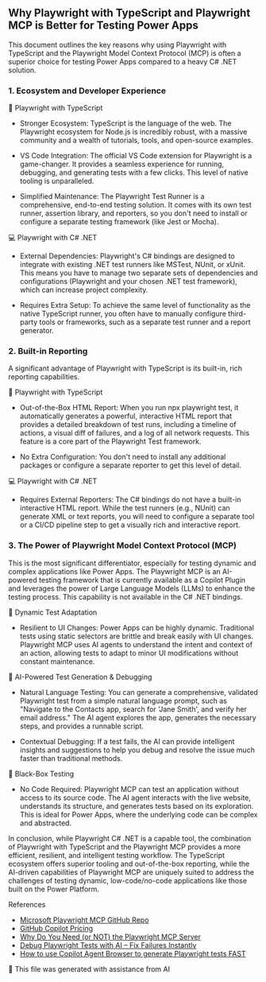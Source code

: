 ## Why Playwright with TypeScript and Playwright MCP is Better for Testing Power Apps
This document outlines the key reasons why using Playwright with TypeScript and the Playwright Model Context Protocol (MCP) is often a superior choice for testing Power Apps compared to a heavy C# .NET solution.

### 1. Ecosystem and Developer Experience
🤖 Playwright with TypeScript 

- Stronger Ecosystem: 
TypeScript is the language of the web. The Playwright ecosystem for Node.js is incredibly robust, with a massive community and a wealth of tutorials, tools, and open-source examples.

- VS Code Integration: 
The official VS Code extension for Playwright is a game-changer. It provides a seamless experience for running, debugging, and generating tests with a few clicks. This level of native tooling is unparalleled.

- Simplified Maintenance: 
The Playwright Test Runner is a comprehensive, end-to-end testing solution. It comes with its own test runner, assertion library, and reporters, so you don't need to install or configure a separate testing framework (like Jest or Mocha).

💻 Playwright with C# .NET

- External Dependencies: Playwright's C# bindings are designed to integrate with existing .NET test runners like MSTest, NUnit, or xUnit. This means you have to manage two separate sets of dependencies and configurations (Playwright and your chosen .NET test framework), which can increase project complexity.

- Requires Extra Setup: To achieve the same level of functionality as the native TypeScript runner, you often have to manually configure third-party tools or frameworks, such as a separate test runner and a report generator.

### 2. Built-in Reporting
A significant advantage of Playwright with TypeScript is its built-in, rich reporting capabilities.

🤖 Playwright with TypeScript 
- Out-of-the-Box HTML Report: When you run npx playwright test, it automatically generates a powerful, interactive HTML report that provides a detailed breakdown of test runs, including a timeline of actions, a visual diff of failures, and a log of all network requests. This feature is a core part of the Playwright Test framework.

- No Extra Configuration: You don't need to install any additional packages or configure a separate reporter to get this level of detail.

💻 Playwright with C# .NET
- Requires External Reporters: The C# bindings do not have a built-in interactive HTML report. While the test runners (e.g., NUnit) can generate XML or text reports, you will need to configure a separate tool or a CI/CD pipeline step to get a visually rich and interactive report.

### 3. The Power of Playwright Model Context Protocol (MCP)
This is the most significant differentiator, especially for testing dynamic and complex applications like Power Apps. The Playwright MCP is an AI-powered testing framework that is currently available as a Copilot Plugin and leverages the power of Large Language Models (LLMs) to enhance the testing process. This capability is not available in the C# .NET bindings.

🤖 Dynamic Test Adaptation
- Resilient to UI Changes: Power Apps can be highly dynamic. Traditional tests using static selectors are brittle and break easily with UI changes. Playwright MCP uses AI agents to understand the intent and context of an action, allowing tests to adapt to minor UI modifications without constant maintenance.

🤖 AI-Powered Test Generation & Debugging
- Natural Language Testing: You can generate a comprehensive, validated Playwright test from a simple natural language prompt, such as "Navigate to the Contacts app, search for 'Jane Smith', and verify her email address." The AI agent explores the app, generates the necessary steps, and provides a runnable script.

- Contextual Debugging: If a test fails, the AI can provide intelligent insights and suggestions to help you debug and resolve the issue much faster than traditional methods.

🤖 Black-Box Testing 
- No Code Required: Playwright MCP can test an application without access to its source code. The AI agent interacts with the live website, understands its structure, and generates tests based on its exploration. This is ideal for Power Apps, where the underlying code can be complex and abstracted.

In conclusion, while Playwright C# .NET is a capable tool, the combination of Playwright with TypeScript and the Playwright MCP provides a more efficient, resilient, and intelligent testing workflow. The TypeScript ecosystem offers superior tooling and out-of-the-box reporting, while the AI-driven capabilities of Playwright MCP are uniquely suited to address the challenges of testing dynamic, low-code/no-code applications like those built on the Power Platform.

References
- [Microsoft Playwright MCP GitHub Repo](https://github.com/microsoft/playwright-mcp)
- [GitHub Copilot Pricing](https://github.com/features/copilot/plans)
- [Why Do You Need (or NOT) the Playwright MCP Server](https://www.youtube.com/watch?v=FGwtDhjnBMc)
- [Debug Playwright Tests with AI – Fix Failures Instantly](https://www.youtube.com/watch?v=Ec_3h5Q8RHY)
- [How to use Copilot Agent Browser to generate Playwright tests FAST](https://www.youtube.com/watch?v=6z6wSsh2p08)


🤖 This file was generated with assistance from AI
